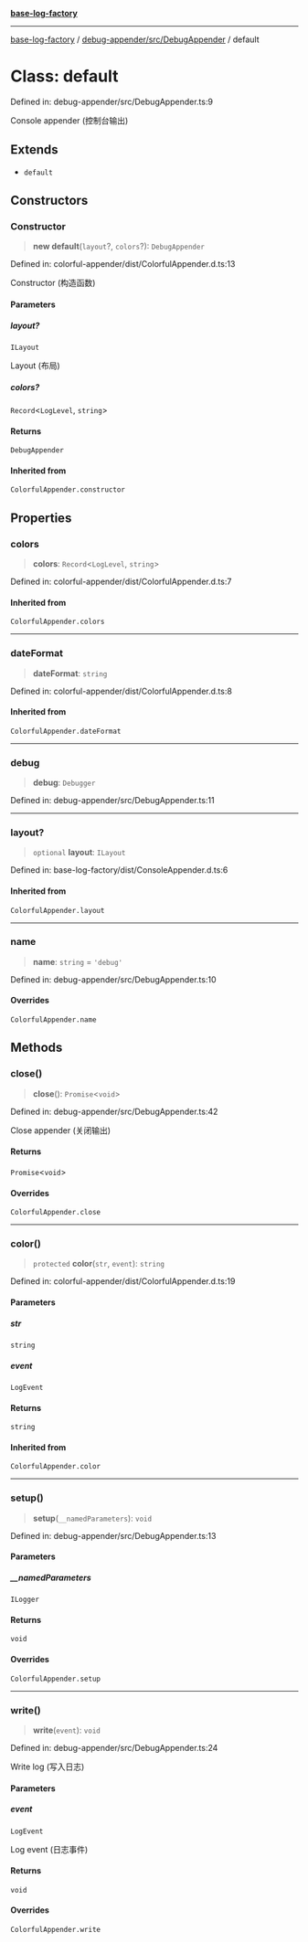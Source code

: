[**base-log-factory**](../../../../index.md)

***

[base-log-factory](../../../../index.md) / [debug-appender/src/DebugAppender](../index.md) / default

# Class: default

Defined in: debug-appender/src/DebugAppender.ts:9

Console appender (控制台输出)

## Extends

- `default`

## Constructors

### Constructor

> **new default**(`layout`?, `colors`?): `DebugAppender`

Defined in: colorful-appender/dist/ColorfulAppender.d.ts:13

Constructor (构造函数)

#### Parameters

##### layout?

`ILayout`

Layout (布局)

##### colors?

`Record`\<`LogLevel`, `string`\>

#### Returns

`DebugAppender`

#### Inherited from

`ColorfulAppender.constructor`

## Properties

### colors

> **colors**: `Record`\<`LogLevel`, `string`\>

Defined in: colorful-appender/dist/ColorfulAppender.d.ts:7

#### Inherited from

`ColorfulAppender.colors`

***

### dateFormat

> **dateFormat**: `string`

Defined in: colorful-appender/dist/ColorfulAppender.d.ts:8

#### Inherited from

`ColorfulAppender.dateFormat`

***

### debug

> **debug**: `Debugger`

Defined in: debug-appender/src/DebugAppender.ts:11

***

### layout?

> `optional` **layout**: `ILayout`

Defined in: base-log-factory/dist/ConsoleAppender.d.ts:6

#### Inherited from

`ColorfulAppender.layout`

***

### name

> **name**: `string` = `'debug'`

Defined in: debug-appender/src/DebugAppender.ts:10

#### Overrides

`ColorfulAppender.name`

## Methods

### close()

> **close**(): `Promise`\<`void`\>

Defined in: debug-appender/src/DebugAppender.ts:42

Close appender (关闭输出)

#### Returns

`Promise`\<`void`\>

#### Overrides

`ColorfulAppender.close`

***

### color()

> `protected` **color**(`str`, `event`): `string`

Defined in: colorful-appender/dist/ColorfulAppender.d.ts:19

#### Parameters

##### str

`string`

##### event

`LogEvent`

#### Returns

`string`

#### Inherited from

`ColorfulAppender.color`

***

### setup()

> **setup**(`__namedParameters`): `void`

Defined in: debug-appender/src/DebugAppender.ts:13

#### Parameters

##### \_\_namedParameters

`ILogger`

#### Returns

`void`

#### Overrides

`ColorfulAppender.setup`

***

### write()

> **write**(`event`): `void`

Defined in: debug-appender/src/DebugAppender.ts:24

Write log (写入日志)

#### Parameters

##### event

`LogEvent`

Log event (日志事件)

#### Returns

`void`

#### Overrides

`ColorfulAppender.write`
